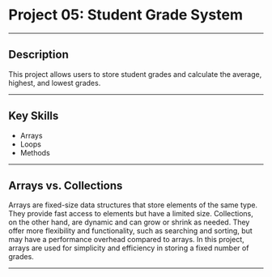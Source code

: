 # Project 05: Student Grade System

---

## Description

This project allows users to store student grades and calculate the average, highest, and lowest grades.

---

## Key Skills

- Arrays
- Loops
- Methods

---

## Arrays vs. Collections

Arrays are fixed-size data structures that store elements of the same type. They provide fast access to elements but have a limited size. Collections, on the other hand, are dynamic and can grow or shrink as needed. They offer more flexibility and functionality, such as searching and sorting, but may have a performance overhead compared to arrays. In this project, arrays are used for simplicity and efficiency in storing a fixed number of grades.

---